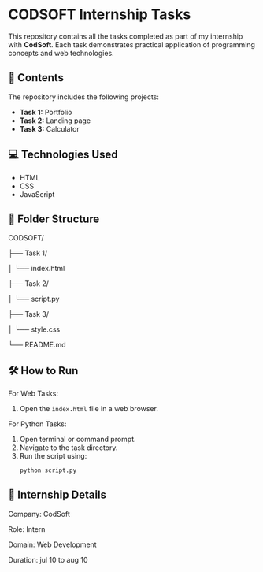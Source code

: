 # CODSOFT Internship Tasks

This repository contains all the tasks completed as part of my internship with **CodSoft**. Each task demonstrates practical application of programming concepts and web technologies.

## 🔖 Contents

The repository includes the following projects:

- **Task 1:** Portfolio
- **Task 2:** Landing page
- **Task 3:** Calculator

## 💻 Technologies Used

- HTML
- CSS
- JavaScript

## 📁 Folder Structure

CODSOFT/

  ├── Task 1/
  
  │ └── index.html
  
  ├── Task 2/
  
  │ └── script.py
  
  ├── Task 3/
  
  │ └── style.css
  
  └── README.md


## 🛠️ How to Run

For Web Tasks:
1. Open the `index.html` file in a web browser.

For Python Tasks:
1. Open terminal or command prompt.
2. Navigate to the task directory.
3. Run the script using:
   ```bash
   python script.py
## 📌 Internship Details
Company: CodSoft

Role: Intern

Domain: Web Development 

Duration: jul 10 to aug 10
